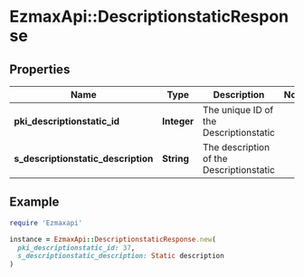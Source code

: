 # EzmaxApi::DescriptionstaticResponse

## Properties

| Name | Type | Description | Notes |
| ---- | ---- | ----------- | ----- |
| **pki_descriptionstatic_id** | **Integer** | The unique ID of the Descriptionstatic |  |
| **s_descriptionstatic_description** | **String** | The description of the Descriptionstatic |  |

## Example

```ruby
require 'Ezmaxapi'

instance = EzmaxApi::DescriptionstaticResponse.new(
  pki_descriptionstatic_id: 37,
  s_descriptionstatic_description: Static description
)
```

